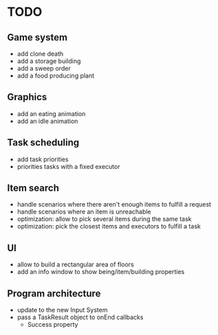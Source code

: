 # TODO

## Game system
- add clone death
- add a storage building
- add a sweep order
- add a food producing plant

## Graphics
- add an eating animation
- add an idle animation

## Task scheduling
- add task priorities
- priorities tasks with a fixed executor

## Item search
- handle scenarios where there aren't enough items to fulfill a request
- handle scenarios where an item is unreachable
- optimization: allow to pick several items during the same task
- optimization: pick the closest items and executors to fulfill a task

## UI
- allow to build a rectangular area of floors
- add an info window to show being/item/building properties

## Program architecture
- update to the new Input System
- pass a TaskResult object to onEnd callbacks
  - Success property